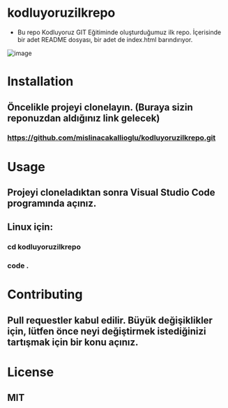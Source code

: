 # kodluyoruzilkrepo
- Bu repo Kodluyoruz GIT Eğitiminde oluşturduğumuz ilk repo. İçerisinde bir adet README dosyası, bir adet de index.html barındırıyor.

![image](https://r.resimlink.com/XVbDjtarMwA.png)

# Installation

## Öncelikle projeyi clonelayın. (Buraya sizin reponuzdan aldığınız link gelecek)

### https://github.com/mislinacakallioglu/kodluyoruzilkrepo.git

# Usage

## Projeyi cloneladıktan sonra Visual Studio Code programında açınız.

## Linux için:

### cd kodluyoruzilkrepo
### code .

# Contributing

## Pull requestler kabul edilir. Büyük değişiklikler için, lütfen önce neyi değiştirmek istediğinizi tartışmak için bir konu açınız.

# License

## MIT
